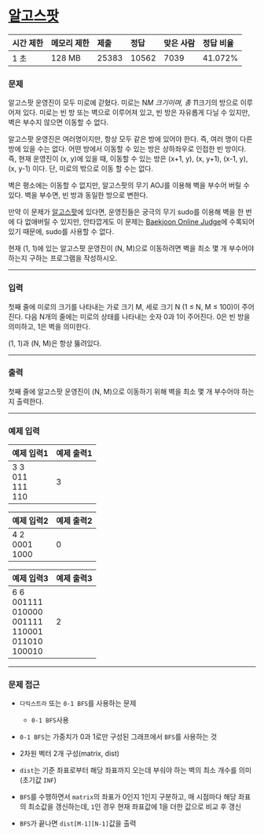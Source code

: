 # [알고스팟](https://www.acmicpc.net/problem/1261)

<div align = center>

| 시간 제한 | 메모리 제한 | 제출  | 정답  | 맞은 사람 | 정답 비율 |
| :-------- | :---------- | :---- | :---- | :-------- | :-------- |
| 1 초      | 128 MB      | 25383 | 10562 | 7039      | 41.072%   |

</div>

### 문제

알고스팟 운영진이 모두 미로에 갇혔다. 미로는 N*M 크기이며, 총 1*1크기의 방으로 이루어져 있다. 미로는 빈 방 또는 벽으로 이루어져 있고, 빈 방은 자유롭게 다닐 수 있지만, 벽은 부수지 않으면 이동할 수 없다.

알고스팟 운영진은 여러명이지만, 항상 모두 같은 방에 있어야 한다. 즉, 여러 명이 다른 방에 있을 수는 없다. 어떤 방에서 이동할 수 있는 방은 상하좌우로 인접한 빈 방이다. 즉, 현재 운영진이 (x, y)에 있을 때, 이동할 수 있는 방은 (x+1, y), (x, y+1), (x-1, y), (x, y-1) 이다. 단, 미로의 밖으로 이동 할 수는 없다.

벽은 평소에는 이동할 수 없지만, 알고스팟의 무기 AOJ를 이용해 벽을 부수어 버릴 수 있다. 벽을 부수면, 빈 방과 동일한 방으로 변한다.

만약 이 문제가 [알고스팟](https://www.algospot.com/)에 있다면, 운영진들은 궁극의 무기 sudo를 이용해 벽을 한 번에 다 없애버릴 수 있지만, 안타깝게도 이 문제는 [Baekjoon Online Judge](https://www.acmicpc.net/)에 수록되어 있기 때문에, sudo를 사용할 수 없다.

현재 (1, 1)에 있는 알고스팟 운영진이 (N, M)으로 이동하려면 벽을 최소 몇 개 부수어야 하는지 구하는 프로그램을 작성하시오.

---

### 입력

첫째 줄에 미로의 크기를 나타내는 가로 크기 M, 세로 크기 N (1 ≤ N, M ≤ 100)이 주어진다. 다음 N개의 줄에는 미로의 상태를 나타내는 숫자 0과 1이 주어진다. 0은 빈 방을 의미하고, 1은 벽을 의미한다.

(1, 1)과 (N, M)은 항상 뚫려있다.

---

### 출력

첫째 줄에 알고스팟 운영진이 (N, M)으로 이동하기 위해 벽을 최소 몇 개 부수어야 하는지 출력한다.

---

### 예제 입력

| 예제 입력1                  | 예제 출력1 |
| :-------------------------- | :--------- |
| 3 3<br/>011<br/>111<br/>110 | 3          |

| 예제 입력2            | 예제 출력2 |
| :-------------------- | :--------- |
| 4 2<br/>0001<br/>1000 | 0          |

| 예제 입력3                                                            | 예제 출력3 |
| :-------------------------------------------------------------------- | :--------- |
| 6 6<br/>001111<br/>010000<br/>001111<br/>110001<br/>011010<br/>100010 | 2          |

---

### 문제 접근

  - `다익스트라` 또는 `0-1 BFS`를 사용하는 문제

    - `0-1 BFS`사용

  - `0-1 BFS`는 가중치가 0과 1로만 구성된 그래프에서 `BFS`를 사용하는 것

  - 2차원 벡터 2개 구성(matrix, dist)

  - `dist`는 기준 좌표로부터 해당 좌표까지 오는데 부숴야 하는 벽의 최소 개수를 의미(초기값 `INF`)

  - `BFS`를 수행하면서 `matrix`의 좌표가 0인지 1인지 구분하고, 매 시점마다 해당 좌표의 최소값을 갱신하는데, `1`인 경우 현재 좌표값에 1을 더한 값으로 비교 후 갱신

  - `BFS`가 끝나면 `dist[M-1][N-1]`값을 출력